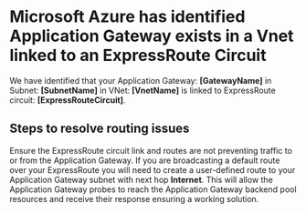 <properties
pageTitle="Application Gateway VNet is Linked to ExpressRoute Circuit"
description="Application Gateway VNet is Linked to ExpressRoute Circuit"
infoBubbleText="Issues with your Application Gateway were detected. See details on the right."
service="microsoft.network"
resource="ApplicationGateway"
authors="chadmath"
displayOrder="10"
articleId="ApplicationGatewayVNetisLinkedtoExpressRouteCircuit"
diagnosticScenario="ApplicationGatewayVNetisLinkedtoExpressRouteCircuit"
selfHelpType="Diagnostics"
supportTopicIds=""
resourceTags="windows"
productPesIds=""
cloudEnvironments="Public"
/>
# Microsoft Azure has identified Application Gateway exists in a Vnet linked to an ExpressRoute Circuit
<!--issueDescription-->
We have identified that your Application Gateway: **<!--$GatewayName-->[GatewayName]<!--/$GatewayName-->** in Subnet: **<!--$SubnetName-->[SubnetName]<!--/$SubnetName-->** in VNet:**<!--$VnetName--> [VnetName]<!--/$VnetName-->** is linked to ExpressRoute circuit: **<!--$ExpressRouteCircuit-->[ExpressRouteCircuit]<!--/$ExpressRouteCircuit-->**. 
<!--/issueDescription-->
## **Steps to resolve routing issues**
Ensure the ExpressRoute circuit link and routes are not preventing traffic to or from the Application Gateway.
If you are broadcasting a default route over your ExpressRoute you will need to create a user-defined route to your Application Gateway subnet with next hop **Internet**. This will allow the Application Gateway probes to reach the Application Gateway backend pool resources and receive their response ensuring a working solution.